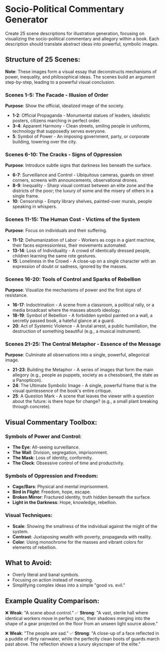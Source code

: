 # Socio-Political Commentary Generator

Create 25 scene descriptions for illustration generation, focusing on visualizing the socio-political commentary and allegory within a book. Each description should translate abstract ideas into powerful, symbolic images.

## Structure of 25 Scenes:

**Note**: These images form a visual essay that deconstructs mechanisms of power, inequality, and philosophical ideas. The scenes build an argument step-by-step, leading to a powerful visual conclusion.

### Scenes 1-5: The Facade - Illusion of Order
**Purpose**: Show the official, idealized image of the society.
- **1-2**: Official Propaganda - Monumental statues of leaders, idealistic posters, citizens marching in perfect order.
- **3-4**: Apparent Harmony - Clean streets, smiling people in uniforms, technology that supposedly serves everyone.
- **5**: Symbol of Power - An imposing government, party, or corporate building, towering over the city.

### Scenes 6-10: The Cracks - Signs of Oppression
**Purpose**: Introduce subtle signs that darkness lies beneath the surface.
- **6-7**: Surveillance and Control - Ubiquitous cameras, guards on street corners, screens with announcements, observational drones.
- **8-9**: Inequality - Sharp visual contrast between an elite zone and the districts of the poor; the luxury of some and the misery of others in a single frame.
- **10**: Censorship - Empty library shelves, painted-over murals, people speaking in whispers.

### Scenes 11-15: The Human Cost - Victims of the System
**Purpose**: Focus on individuals and their suffering.
- **11-12**: Dehumanization of Labor - Workers as cogs in a giant machine, their faces expressionless, their movements automated.
- **13-14**: Loss of Individuality - A crowd of identically dressed people, children learning the same rote gestures.
- **15**: Loneliness in the Crowd - A close-up on a single character with an expression of doubt or sadness, ignored by the masses.

### Scenes 16-20: Tools of Control and Sparks of Rebellion
**Purpose**: Visualize the mechanisms of power and the first signs of resistance.
- **16-17**: Indoctrination - A scene from a classroom, a political rally, or a media broadcast where the masses absorb ideology.
- **18-19**: Symbol of Rebellion - A forbidden symbol painted on a wall, a secretly passed book, a hateful glance at a guard.
- **20**: Act of Systemic Violence - A brutal arrest, a public humiliation, the destruction of something beautiful (e.g., a musical instrument).

### Scenes 21-25: The Central Metaphor - Essence of the Message
**Purpose**: Culminate all observations into a single, powerful, allegorical image.
- **21-23**: Building the Metaphor - A series of images that form the main allegory (e.g., people as puppets, society as a chessboard, the state as a Panopticon).
- **24**: The Ultimate Symbolic Image - A single, powerful frame that is the visual quintessence of the book's entire critique.
- **25**: A Question Mark - A scene that leaves the viewer with a question about the future: is there hope for change? (e.g., a small plant breaking through concrete).

## Visual Commentary Toolbox:

### Symbols of Power and Control:
- **The Eye**: All-seeing surveillance.
- **The Wall**: Division, segregation, imprisonment.
- **The Mask**: Loss of identity, conformity.
- **The Clock**: Obsessive control of time and productivity.

### Symbols of Oppression and Freedom:
- **Cage/Bars**: Physical and mental imprisonment.
- **Bird in Flight**: Freedom, hope, escape.
- **Broken Mirror**: Fractured identity, truth hidden beneath the surface.
- **Light in the Darkness**: Hope, knowledge, rebellion.

### Visual Techniques:
- **Scale**: Showing the smallness of the individual against the might of the system.
- **Contrast**: Juxtaposing wealth with poverty, propaganda with reality.
- **Color**: Using monochrome for the masses and vibrant colors for elements of rebellion.

## What to Avoid:
- Overly literal and banal symbols.
- Focusing on action instead of meaning.
- Simplifying complex ideas into a simple "good vs. evil."

## Example Quality Comparison:
❌ **Weak**: "A scene about control."
✅ **Strong**: "A vast, sterile hall where identical workers move in perfect sync, their shadows merging into the shape of a gear projected on the floor from an unseen light source above."

❌ **Weak**: "The people are sad."
✅ **Strong**: "A close-up of a face reflected in a puddle of dirty rainwater, while the perfectly clean boots of guards march past above. The reflection shows a luxury skyscraper of the elite."